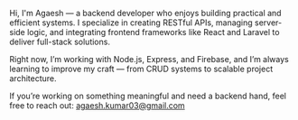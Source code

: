 Hi, I'm Agaesh — a backend developer who enjoys building practical and efficient systems. I specialize in creating RESTful APIs, managing server-side logic, and integrating frontend frameworks like React and Laravel to deliver full-stack solutions.

Right now, I’m working with Node.js, Express, and Firebase, and I’m always learning to improve my craft — from CRUD systems to scalable project architecture.

If you’re working on something meaningful and need a backend hand, feel free to reach out: agaesh.kumar03@gmail.com
